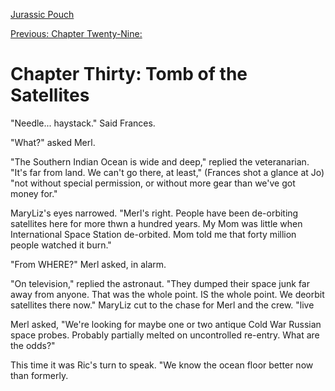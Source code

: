 [Jurassic Pouch](README.md)

[Previous: Chapter Twenty-Nine: ](ch29.md) 

# Chapter Thirty: Tomb of the Satellites

"Needle... haystack." Said Frances.

"What?" asked Merl.

"The Southern Indian Ocean is wide and deep," replied the veteranarian. "It's far from land. We can't go there, at least," (Frances shot a glance at Jo) "not without special permission, or without more gear than we've got money for."

MaryLiz's eyes narrowed. "Merl's right. People have been de-orbiting satellites here for more thwn a hundred years. My Mom was little when International Space Station de-orbited. Mom told me that forty million people watched it burn."

"From WHERE?" Merl asked, in alarm.

"On television," replied the astronaut. "They dumped their space junk far away from anyone. That was the whole point. IS the whole point. We deorbit satellites there now." MaryLiz cut to the chase for Merl and the crew. "live

Merl asked, "We're looking for maybe one or two antique Cold War Russian space probes. Probably partially melted on uncontrolled re-entry. What are the odds?"

This time it was Ric's turn to speak. "We know the ocean floor better now than formerly. 
